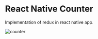 # React Native Counter
Implementation of redux in react native app.

![counter](https://user-images.githubusercontent.com/44966172/84685014-22423000-af57-11ea-866f-86f2bb384e74.gif)
